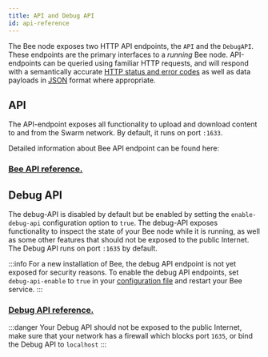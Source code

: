 ```yaml
---
title: API and Debug API
id: api-reference
---
```


The Bee node exposes two HTTP API endpoints, the `API` and the `DebugAPI`. These endpoints are the
primary interfaces to a *running* Bee node. API-endpoints can be queried using familiar HTTP
requests, and will respond with a semantically accurate
[HTTP status and error codes](https://developer.mozilla.org/en-US/docs/Web/HTTP/Status)
as well as data payloads in [JSON](https://www.json.org/json-en.html) format where appropriate.

## API
The API-endpoint exposes all functionality to upload and download content to and from the Swarm network. By default, it runs on port `:1633`.

Detailed information about Bee API endpoint can be found here:

### <a href="/api" target="_blank" rel="noopener noreferrer">Bee API reference.</a>


## Debug API
The debug-API is disabled by default but be enabled by setting the `enable-debug-api` configuration option to `true`. The debug-API exposes functionality to inspect the state of your Bee node while it is running, as well as some other features that should not be exposed to the public Internet. The Debug API runs on port `:1635` by default.

:::info
For a new installation of Bee, the debug API endpoint is not yet exposed for security reasons. To enable the debug API endpoints, set `debug-api-enable` to `true` in your [configuration file](/docs/working-with-bee/configuration) and restart your Bee service.
:::

### <a href="/debug-api" target="_blank" rel="noopener noreferrer">Debug API reference.</a>

:::danger 
Your Debug API should not be exposed to the public Internet, make sure that your network has a firewall which blocks port `1635`, or bind the Debug API to `localhost`
:::
